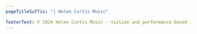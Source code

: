 ```yaml
---
pageTitleSuffix: "| Helen Curtis Music"

footerText: © 2024 Helen Curtis Music - tuition and performance based in Hebden Bridge, UK
---
```

